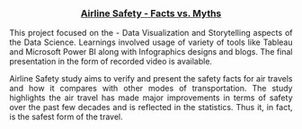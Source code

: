 <h3 align="center"> <a href="https://github.com/pchougule-ms/pchougule-ms/tree/main/Data%20Science%20Portfolio/Airline%20Safety"> Airline Safety - Facts vs. Myths </a></h3>

<p align="justify">This project focused on the - Data Visualization and Storytelling aspects of the Data Science. Learnings involved usage of variety of tools like Tableau and Microsoft Power BI along with Infographics designs and blogs. The final presentation in the form of recorded video is available.</p>

<p align="justify">Airline Safety study aims to verify and present the safety facts for air travels and how it compares with other modes of transportation. The study highlights  the air travel has made major improvements in terms of safety over the past few decades and is reflected in the statistics. Thus it, in fact, is the safest form of the travel.</p>
<br/>
